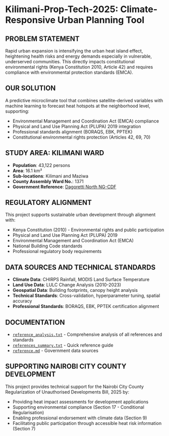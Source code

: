 # Kilimani-Prop-Tech-2025: Climate-Responsive Urban Planning Tool

## PROBLEM STATEMENT
Rapid urban expansion is intensifying the urban heat island effect, heightening health risks and energy demands especially in vulnerable, underserved communities. This directly impacts constitutional environmental rights (Kenya Constitution 2010, Article 42) and requires compliance with environmental protection standards (EMCA).

## OUR SOLUTION
A predictive microclimate tool that combines satellite-derived variables with machine learning to forecast heat hotspots at the neighborhood level, supporting:
- Environmental Management and Coordination Act (EMCA) compliance
- Physical and Land Use Planning Act (PLUPA) 2019 integration
- Professional standards alignment (BORAQS, EBK, PPTEK)
- Constitutional environmental rights protection (Articles 42, 69, 70)

## STUDY AREA: KILIMANI WARD
- **Population**: 43,122 persons
- **Area**: 16.1 km²
- **Sub-locations**: Kilimani and Maziwa
- **County Assembly Ward No.**: 1371
- **Government Reference**: [Dagoretti North NG-CDF](https://dagorettinorthngcdf.go.ke/kilimani/)

## REGULATORY ALIGNMENT
This project supports sustainable urban development through alignment with:
- Kenya Constitution (2010) - Environmental rights and public participation
- Physical and Land Use Planning Act (PLUPA) 2019
- Environmental Management and Coordination Act (EMCA)
- National Building Code standards
- Professional regulatory body requirements

## DATA SOURCES AND TECHNICAL STANDARDS
- **Climate Data**: CHIRPS Rainfall, MODIS Land Surface Temperature
- **Land Use Data**: LULC Change Analysis (2010-2023)
- **Geospatial Data**: Building footprints, canopy height analysis
- **Technical Standards**: Cross-validation, hyperparameter tuning, spatial accuracy
- **Professional Standards**: BORAQS, EBK, PPTEK certification alignment

## DOCUMENTATION
- [`reference_analysis.txt`](reference_analysis.txt) - Comprehensive analysis of all references and standards
- [`references_summary.txt`](references_summary.txt) - Quick reference guide
- [`reference.md`](reference.md) - Government data sources

## SUPPORTING NAIROBI CITY COUNTY DEVELOPMENT
This project provides technical support for the Nairobi City County Regularization of Unauthorised Developments Bill, 2025 by:
- Providing heat impact assessments for development applications
- Supporting environmental compliance (Section 17 - Conditional Regularisation)
- Enabling professional endorsement with climate data (Section 9)
- Facilitating public participation through accessible heat risk information (Section 7)